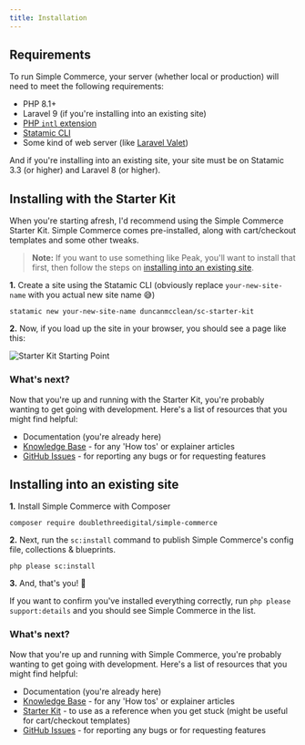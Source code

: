 ```yaml
---
title: Installation
---
```


## Requirements

To run Simple Commerce, your server (whether local or production) will need to meet the following requirements:

-   PHP 8.1+
-   Laravel 9 (if you're installing into an existing site)
-   [PHP `intl` extension](https://www.php.net/manual/en/book.intl.php)
-   [Statamic CLI](https://github.com/statamic/cli)
-   Some kind of web server (like [Laravel Valet](https://laravel.com/docs/master/valet))

And if you're installing into an existing site, your site must be on Statamic 3.3 (or higher) and Laravel 8 (or higher).

## Installing with the Starter Kit

When you're starting afresh, I'd recommend using the Simple Commerce Starter Kit. Simple Commerce comes pre-installed, along with cart/checkout templates and some other tweaks.

> **Note:** If you want to use something like Peak, you'll want to install that first, then follow the steps on [installing into an existing site](#content-installing-into-an-existing-site).

**1.** Create a site using the Statamic CLI (obviously replace `your-new-site-name` with you actual new site name 😅)

```shell
statamic new your-new-site-name duncanmcclean/sc-starter-kit
```

**2.** Now, if you load up the site in your browser, you should see a page like this:

![Starter Kit Starting Point](/img/simple-commerce/starter-kit-starting-point.png)

### What's next?

Now that you're up and running with the Starter Kit, you're probably wanting to get going with development. Here's a list of resources that you might find helpful:

-   Documentation (you're already here)
-   [Knowledge Base](/kb-articles) - for any 'How tos' or explainer articles
-   [GitHub Issues](https://github.com/duncanmcclean/simple-commerce/issues/new/choose) - for reporting any bugs or for requesting features

## Installing into an existing site

**1.** Install Simple Commerce with Composer

```shell
composer require doublethreedigital/simple-commerce
```

**2.** Next, run the `sc:install` command to publish Simple Commerce's config file, collections & blueprints.

```shell
php please sc:install
```

**3.** And, that's you! 🚀

If you want to confirm you've installed everything correctly, run `php please support:details` and you should see Simple Commerce in the list.

### What's next?

Now that you're up and running with Simple Commerce, you're probably wanting to get going with development. Here's a list of resources that you might find helpful:

-   Documentation (you're already here)
-   [Knowledge Base](/kb-articles) - for any 'How tos' or explainer articles
-   [Starter Kit](https://github.com/duncanmcclean/sc-starter-kit) - to use as a reference when you get stuck (might be useful for cart/checkout templates)
-   [GitHub Issues](https://github.com/duncanmcclean/simple-commerce/issues/new/choose) - for reporting any bugs or for requesting features
